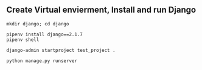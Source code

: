 ## Create Virtual envierment, Install and run Django
```shell
mkdir django; cd django

pipenv install django==2.1.7
pipenv shell

django-admin startproject test_project .

python manage.py runserver
```